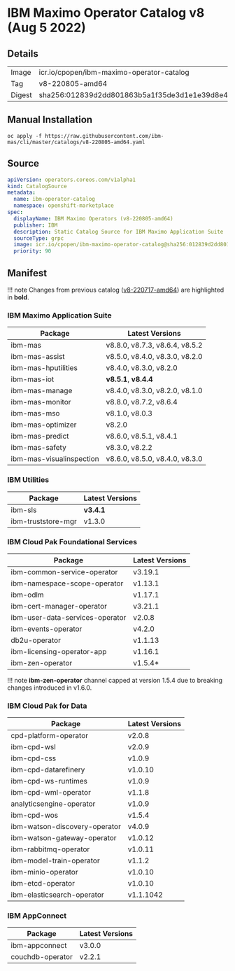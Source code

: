 IBM Maximo Operator Catalog v8 (Aug 5 2022)
===============================================================================

Details
-------------------------------------------------------------------------------

<table>
  <tr><td>Image</td><td>icr.io/cpopen/ibm-maximo-operator-catalog</tr></tr>
  <tr><td>Tag</td><td>v8-220805-amd64</tr></tr>
  <tr><td>Digest</td><td>sha256:012839d2dd801863b5a1f35de3d1e1e39d8e4a3e707f894beee091608c09aca4</tr></tr>
</table>


Manual Installation
-------------------------------------------------------------------------------
`oc apply -f https://raw.githubusercontent.com/ibm-mas/cli/master/catalogs/v8-220805-amd64.yaml`


Source
-------------------------------------------------------------------------------
```yaml
apiVersion: operators.coreos.com/v1alpha1
kind: CatalogSource
metadata:
  name: ibm-operator-catalog
  namespace: openshift-marketplace
spec:
  displayName: IBM Maximo Operators (v8-220805-amd64)
  publisher: IBM
  description: Static Catalog Source for IBM Maximo Application Suite
  sourceType: grpc
  image: icr.io/cpopen/ibm-maximo-operator-catalog@sha256:012839d2dd801863b5a1f35de3d1e1e39d8e4a3e707f894beee091608c09aca4
  priority: 90
```


Manifest
-------------------------------------------------------------------------------

!!! note
    Changes from previous catalog ([v8-220717-amd64](v8-220717-amd64.md)) are highlighted in **bold**.

### IBM Maximo Application Suite
| Package                  | Latest Versions                |
| ------------------------ | ------------------------------ |
| ibm-mas                  | v8.8.0, v8.7.3, v8.6.4, v8.5.2 |
| ibm-mas-assist           | v8.5.0, v8.4.0, v8.3.0, v8.2.0 |
| ibm-mas-hputilities      | v8.4.0, v8.3.0, v8.2.0         |
| ibm-mas-iot              | **v8.5.1**, **v8.4.4**         |
| ibm-mas-manage           | v8.4.0, v8.3.0, v8.2.0, v8.1.0 |
| ibm-mas-monitor          | v8.8.0, v8.7.2, v8.6.4         |
| ibm-mas-mso              | v8.1.0, v8.0.3                 |
| ibm-mas-optimizer        | v8.2.0                         |
| ibm-mas-predict          | v8.6.0, v8.5.1, v8.4.1         |
| ibm-mas-safety           | v8.3.0, v8.2.2                 |
| ibm-mas-visualinspection | v8.6.0, v8.5.0, v8.4.0, v8.3.0 |

### IBM Utilities
| Package                  | Latest Versions |
| ------------------------ | --------------- |
| ibm-sls                  | **v3.4.1**      |
| ibm-truststore-mgr       | v1.3.0          |

### IBM Cloud Pak Foundational Services
| Package                         | Latest Versions |
| ------------------------------- | --------------- |
| ibm-common-service-operator     | v3.19.1         |
| ibm-namespace-scope-operator    | v1.13.1         |
| ibm-odlm                        | v1.17.1         |
| ibm-cert-manager-operator       | v3.21.1         |
| ibm-user-data-services-operator | v2.0.8          |
| ibm-events-operator             | v4.2.0          |
| db2u-operator                   | v1.1.13         |
| ibm-licensing-operator-app      | v1.16.1         |
| ibm-zen-operator                | v1.5.4*         |

!!! note
    **ibm-zen-operator** channel capped at version 1.5.4 due to breaking changes introduced in v1.6.0.

### IBM Cloud Pak for Data
| Package                       | Latest Versions |
| ----------------------------- | --------------- |
| cpd-platform-operator         | v2.0.8          |
| ibm-cpd-wsl                   | v2.0.9          |
| ibm-cpd-css                   | v1.0.9          |
| ibm-cpd-datarefinery          | v1.0.10         |
| ibm-cpd-ws-runtimes           | v1.0.9          |
| ibm-cpd-wml-operator          | v1.1.8          |
| analyticsengine-operator      | v1.0.9          |
| ibm-cpd-wos                   | v1.5.4          |
| ibm-watson-discovery-operator | v4.0.9          |
| ibm-watson-gateway-operator   | v1.0.12         |
| ibm-rabbitmq-operator         | v1.0.11         |
| ibm-model-train-operator      | v1.1.2          |
| ibm-minio-operator            | v1.0.10         |
| ibm-etcd-operator             | v1.0.10         |
| ibm-elasticsearch-operator    | v1.1.1042       |

### IBM AppConnect
| Package                  | Latest Versions |
| ------------------------ | --------------- |
| ibm-appconnect           | v3.0.0          |
| couchdb-operator         | v2.2.1          |
